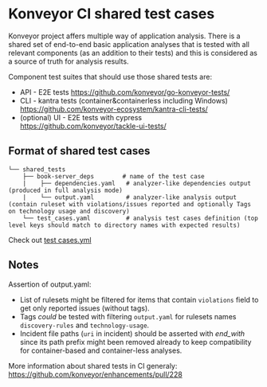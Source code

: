 # Konveyor CI shared test cases

Konveyor project affers multiple way of application analysis. There is a shared set of end-to-end basic application analyses that is tested with all relevant components (as an addition to their tests) and this is considered as a source of truth for analysis results.

Component test suites that should use those shared tests are:
- API - E2E tests https://github.com/konveyor/go-konveyor-tests/
- CLI - kantra tests (container&containerless including Windows) https://github.com/konveyor-ecosystem/kantra-cli-tests/
- (optional) UI - E2E tests with cypress https://github.com/konveyor/tackle-ui-tests/

## Format of shared test cases

```
└── shared_tests
    ├── book-server_deps        # name of the test case
    |    ├── dependencies.yaml   # analyzer-like dependencies output (produced in full analysis mode)
    |    └── output.yaml         # analyzer-like analysis output (contain ruleset with violations/issues reported and optionally Tags on technology usage and discovery)
    └── test_cases.yaml          # analysis test cases definition (top level keys should match to directory names with expected results)
```

Check out [test cases.yml](test_cases.yml)

## Notes

Assertion of output.yaml:
- List of rulesets might be filtered for items that contain `violations` field to get only reported issues (without tags).
- Tags _could_ be tested with filtering `output.yaml` for rulesets names `discovery-rules` and `technology-usage`.
- Incident file paths (`uri` in incident) should be asserted with _end_with_ since its path prefix might been removed already to keep compatibility for container-based and container-less analyses.

More information about shared tests in CI generaly: https://github.com/konveyor/enhancements/pull/228

